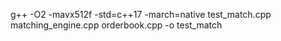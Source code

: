 g++ -O2 -mavx512f -std=c++17 -march=native test_match.cpp matching_engine.cpp orderbook.cpp -o test_match